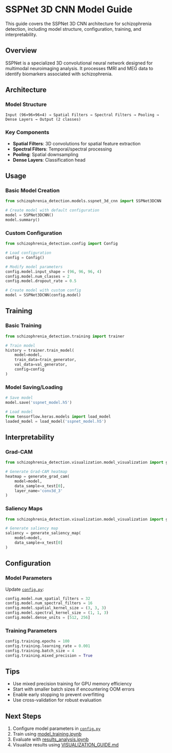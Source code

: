# SSPNet 3D CNN Model Guide

This guide covers the SSPNet 3D CNN architecture for schizophrenia detection, including model structure, configuration, training, and interpretability.

## Overview

SSPNet is a specialized 3D convolutional neural network designed for multimodal neuroimaging analysis. It processes fMRI and MEG data to identify biomarkers associated with schizophrenia.

## Architecture

### Model Structure

```
Input (96×96×96×4) → Spatial Filters → Spectral Filters → Pooling → Dense Layers → Output (2 classes)
```

### Key Components

- **Spatial Filters**: 3D convolutions for spatial feature extraction
- **Spectral Filters**: Temporal/spectral processing
- **Pooling**: Spatial downsampling
- **Dense Layers**: Classification head

## Usage

### Basic Model Creation

```python
from schizophrenia_detection.models.sspnet_3d_cnn import SSPNet3DCNN

# Create model with default configuration
model = SSPNet3DCNN()
model.summary()
```

### Custom Configuration

```python
from schizophrenia_detection.config import Config

# Load configuration
config = Config()

# Modify model parameters
config.model.input_shape = (96, 96, 96, 4)
config.model.num_classes = 2
config.model.dropout_rate = 0.5

# Create model with custom config
model = SSPNet3DCNN(config.model)
```

## Training

### Basic Training

```python
from schizophrenia_detection.training import trainer

# Train model
history = trainer.train_model(
    model=model,
    train_data=train_generator,
    val_data=val_generator,
    config=config
)
```

### Model Saving/Loading

```python
# Save model
model.save('sspnet_model.h5')

# Load model
from tensorflow.keras.models import load_model
loaded_model = load_model('sspnet_model.h5')
```

## Interpretability

### Grad-CAM

```python
from schizophrenia_detection.visualization.model_visualization import generate_grad_cam

# Generate Grad-CAM heatmap
heatmap = generate_grad_cam(
    model=model,
    data_sample=x_test[0],
    layer_name='conv3d_3'
)
```

### Saliency Maps

```python
from schizophrenia_detection.visualization.model_visualization import generate_saliency_map

# Generate saliency map
saliency = generate_saliency_map(
    model=model,
    data_sample=x_test[0]
)
```

## Configuration

### Model Parameters

Update [`config.py`](../config.py:1):

```python
config.model.num_spatial_filters = 32
config.model.num_spectral_filters = 16
config.model.spatial_kernel_size = (3, 3, 3)
config.model.spectral_kernel_size = (1, 1, 3)
config.model.dense_units = [512, 256]
```

### Training Parameters

```python
config.training.epochs = 100
config.training.learning_rate = 0.001
config.training.batch_size = 4
config.training.mixed_precision = True
```

## Tips

- Use mixed precision training for GPU memory efficiency
- Start with smaller batch sizes if encountering OOM errors
- Enable early stopping to prevent overfitting
- Use cross-validation for robust evaluation

## Next Steps

1. Configure model parameters in [`config.py`](../config.py:1)
2. Train using [model_training.ipynb](../notebooks/model_training.ipynb:1)
3. Evaluate with [results_analysis.ipynb](../notebooks/results_analysis.ipynb:1)
4. Visualize results using [VISUALIZATION_GUIDE.md](VISUALIZATION_GUIDE.md:1)